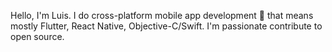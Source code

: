 Hello, I'm Luis. I do cross-platform mobile app development 📱 that means mostly Flutter, React Native, Objective-C/Swift. I'm passionate contribute to open source.


